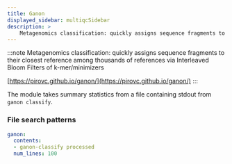 ```yaml
---
title: Ganon
displayed_sidebar: multiqcSidebar
description: >
    Metagenomics classification: quickly assigns sequence fragments to their closest reference among thousands of references via Interleaved Bloom Filters of k-mer/minimizers
---
```


<!--
~~~~~ DO NOT EDIT ~~~~~
This file is autogenerated from the MultiQC module python docstring.
Do not edit the markdown, it will be overwritten.

File path for the source of this content: multiqc/modules/ganon/ganon.py
~~~~~~~~~~~~~~~~~~~~~~~
-->

:::note
Metagenomics classification: quickly assigns sequence fragments to their closest reference among thousands of references via Interleaved Bloom Filters of k-mer/minimizers

[https://pirovc.github.io/ganon/](https://pirovc.github.io/ganon/)
:::

The module takes summary statistics from a file containing stdout from `ganon classify`.

### File search patterns

```yaml
ganon:
  contents:
  - ganon-classify processed
  num_lines: 100
```
    